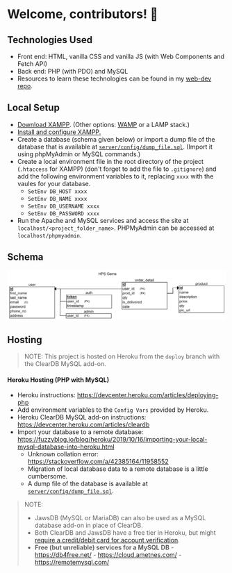 # Welcome, contributors! :wave:

## Technologies Used

- Front end: HTML, vanilla CSS and vanilla JS (with Web Components and Fetch API)
- Back end: PHP (with PDO) and MySQL
- Resources to learn these technologies can be found in my [web-dev repo](https://github.com/HarshKapadia2/web-dev).

## Local Setup

- [Download XAMPP](https://www.apachefriends.org/download.html). (Other options: [WAMP](https://wampserver.aviatechno.net/) or a LAMP stack.)
- [Install and configure XAMPP.](https://www.youtube.com/watch?v=6tCWiexc05U)
- Create a database (schema given below) or import a dump file of the database that is available at [`server/config/dump_file.sql`](server/config/dump_file.sql). (Import it using phpMyAdmin or MySQL commands.)
- Create a local environment file in the root directory of the project (`.htaccess` for XAMPP) (don't forget to add the file to `.gitignore`) and add the following environment variables to it, replacing `xxxx` with the vaules for your database.
  - `SetEnv DB_HOST xxxx`
  - `SetEnv DB_NAME xxxx`
  - `SetEnv DB_USERNAME xxxx`
  - `SetEnv DB_PASSWORD xxxx`
- Run the Apache and MySQL services and access the site at `localhost/<project_folder_name>`. PHPMyAdmin can be accessed at `localhost/phpmyadmin`.

## Schema

![server/config/schema.png](server/config/schema.png)

## Hosting

> NOTE: This project is hosted on Heroku from the `deploy` branch with the ClearDB MySQL add-on.

#### Heroku Hosting (PHP with MySQL)

- Heroku instructions: https://devcenter.heroku.com/articles/deploying-php
- Add environment variables to the `Config Vars` provided by Heroku.
- Heroku ClearDB MySQL add-on instructions: https://devcenter.heroku.com/articles/cleardb
- Import your database to a remote database: https://fuzzyblog.io/blog/heroku/2019/10/16/importing-your-local-mysql-database-into-heroku.html
	- Unknown collation error: https://stackoverflow.com/a/42385164/11958552
	- Migration of local database data to a remote database is a little cumbersome.
	- A dump file of the database is available at [`server/config/dump_file.sql`](server/config/dump_file.sql).

> NOTE:
> - JawsDB (MySQL or MariaDB) can also be used as a MySQL database add-on in place of ClearDB.
> - Both ClearDB and JawsDB have a free tier in Heroku, but might [require a credit/debit card for account verification](https://devcenter.heroku.com/articles/account-verification#when-is-verification-required).
> - **Free (but unreliable) services for a MySQL DB**
>		- https://db4free.net/
>		- https://cloud.ametnes.com/
>		- https://remotemysql.com/
